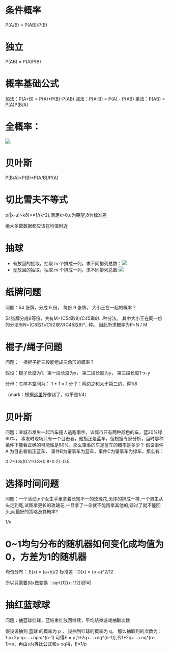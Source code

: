 # 条件概率
P(A/B) = P(AB)/P(B) 

# 独立
P(AB) = P(A)P(B)

# 概率基础公式

加法：P(A+B) = P(A)+P(B)-P(AB)
减法：P(A-B) = P(A) - P(AB)
乘法：P(AB) = P(A)P(B/A)

# 全概率：
![](https://tva1.sinaimg.cn/large/006y8mN6gy1g920h3l62yj305u00qweb.jpg)

# 贝叶斯
P(B/A)=P(B)*P(A/B)/P(A)

# 切比雪夫不等式
p(|x-u|>k∂)<=1/(k^2),满足k>0,u为期望,∂为标准差

绝大多数数据都应该在均值附近

# 抽球
- 有放回的抽取，抽取 m 个排成一列，求不同排列总数：![](https://tva1.sinaimg.cn/large/006y8mN6gy1g920jcfb42j300n00d0s5.jpg)
- 无放回的抽取，抽取 m 个排成一列，求不同排列总数:![](https://tva1.sinaimg.cn/large/006y8mN6gy1g920kqhlhbj301w015we9.jpg)

# 纸牌问题
问题：54 张牌，分成 6 份， 每份 9 张牌， 大小王在一起的概率？

54张牌分成6等份，共有M=(C54取9)*(C45取9)*...种分法。
其中大小王在同一份的分法有N=(C6取1)*(C52取7)*(C45取9)*...种。
因此所求概率为P=N / M

# 棍子/绳子问题
问题：一根棍子折三段能组成三角形的概率？

假设：棍子长度为1，第一段长度为x， 第二段长度为y， 第三段长度1-x-y 

分母：总样本空间为： 1 * 1 = 1
分子：两边之和大于第三边，得1/8



（mark：根据[这里](https://www.zhihu.com/question/350358483)好像错了，似乎是1/4）

# 贝叶斯
问题：某城市发生一起汽车撞人逃跑事件，该城市只有两种颜色的车，蓝20%绿80%， 事发时现场只有一个目击者，他指正是蓝车，但根据专家分析，当时那种条件下能看正确的可能性是80%，那么肇事的车是蓝车的概率是多少？ 
假设事件 A 为目击者指正蓝车， 事件B为肇事车为蓝车，事件C为肇事车为绿车，那么有：

0.2`*`0.8/(0.2`*`0.8+0.8`*`0.2)=0.5

# 选择时间问题
问题：一个活动,n个女生手里拿着长短不一的玫瑰花,无序的排成一排,一个男生从头走到尾,试图拿更长的玫瑰花,一旦拿了一朵就不能再拿其他的,错过了就不能回头,问最好的策略及其概率?

1/e

# 0~1均匀分布的随机器如何变化成均值为0，方差为1的随机器

均匀分布：
E(x) = (a+b)/2
标准差：D(x) = (b-a)^2/12

所以只需要对x做变换：sqrt(12(x-1/2))即可

# 抽红蓝球球

问题：抽蓝球红球，蓝结束红放回继续，平均结束游戏抽取次数 

假设设抽到 蓝球 的概率为 p ， 设抽到红球的概率为 q， 那么抽取到的次数为：1·p+2p·q+...+np·q^(n-1)
可得E = p\[1+2q+...+nq^(n-1)],令1+2q+...+nq^(n-1)=s，再由s为等比公式和s-sq得，E=1/p